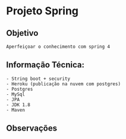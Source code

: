 
# Projeto Spring

## Objetivo
```
Aperfeiçoar o conhecimento com spring 4
```
##  Informação Técnica:
```
- String boot + security 
- Heroku (publicação na nuvem com postgres)
- Postgres
- MySql
- JPA
- JDK 1.8
- Maven
```
## Observações


